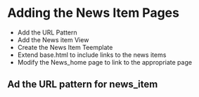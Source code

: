 # Adding the News Item Pages

- Add the URL Pattern
- Add the News item View
- Create the News Item Teemplate
- Extend base.html to include links to the news items
- Modify the News_home page to link to the appropriate page

## Ad the URL pattern for news_item
